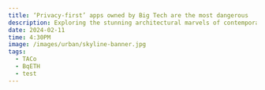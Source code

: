 ```yaml
---
title: ‘Privacy-first’ apps owned by Big Tech are the most dangerous
description: Exploring the stunning architectural marvels of contemporary cities
date: 2024-02-11
time: 4:30PM
image: /images/urban/skyline-banner.jpg
tags:
  - TACo 
  - BqETH
  - test
---
```

